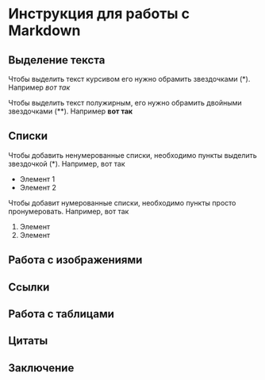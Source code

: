 # Инструкция для работы с Markdown

## Выделение текста

Чтобы выделить текст курсивом его нужно обрамить звездочками (*). Например *вот так*

Чтобы выделить текст полужирным, его нужно обрамить двойными звездочками (**). Например **вот так**

## Списки 

Чтобы добавить ненумерованные списки, необходимо пункты выделить звездочкой (*). Например, вот так 
* Элемент 1
* Элемент 2

Чтобы добавит нумерованные списки, необходимо пункты просто пронумеровать. Например, вот так
1. Элемент
2. Элемент

## Работа с изображениями 

## Ссылки 

## Работа с таблицами 

## Цитаты 

## Заключение 